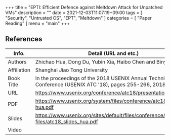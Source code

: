 +++
title = "EPTI: Efficient Defence against Meltdown Attack for Unpatched VMs"
description = ""
date = 2021-12-03T11:07:19+09:00
tags = [
"Security", "Untrusted OS", "EPT", "Meltdown"
]
categories = [
"Paper Reading"
]
menu = "main"
+++

## References

| Info.       | Detail (URL and etc.) |
|-------------|-----------------------|
| Authors     | Zhichao Hua, Dong Du, Yubin Xia, Haibo Chen and Binyu Zang |
| Affiliation | Shanghai Jiao Tong University |
| Book Title  | In the proceedings of the 2018 USENIX Annual Technical Conference (USENIX ATC '18), pages 255-266, 2018 |
| URL         | <https://www.usenix.org/conference/atc18/presentation/hua> |
| PDF         | <https://www.usenix.org/system/files/conference/atc18/atc18-hua.pdf> |
| Slides      | <https://www.usenix.org/sites/default/files/conference/protected-files/atc18_slides_hua.pdf> |
| Video       |  |
